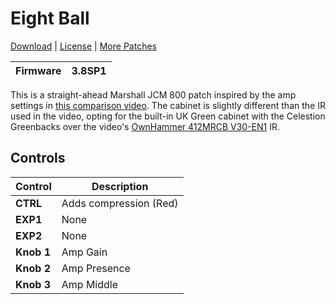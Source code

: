 # Eight Ball

[Download](https://github.com/markfeit/ampero/raw/master/patches/Eight-Ball.prst) | [License](README.md#License) | [More Patches](https://github.com/markfeit/ampero/tree/master/patches)

| Firmware | 3.8SP1 |
|----------|--------|

This is a straight-ahead Marshall JCM 800 patch inspired by the amp
settings in [this comparison
video](https://www.youtube.com/watch?v=jAZFLYvKrIM).  The cabinet is
slightly different than the IR used in the video, opting for the
built-in UK Green cabinet with the Celestion Greenbacks over the
video's [OwnHammer 412MRCB
V30-EN1](https://www.ownhammer.com/store/index.php?main_page=product_info&cPath=215_216&products_id=449)
IR.


## Controls

| Control | Description |
| ------- | ----------- |
| **CTRL** | Adds compression (Red) |
| **EXP1** | None |
| **EXP2** | None |
| **Knob 1** | Amp Gain |
| **Knob 2** | Amp Presence |
| **Knob 3** | Amp Middle |
